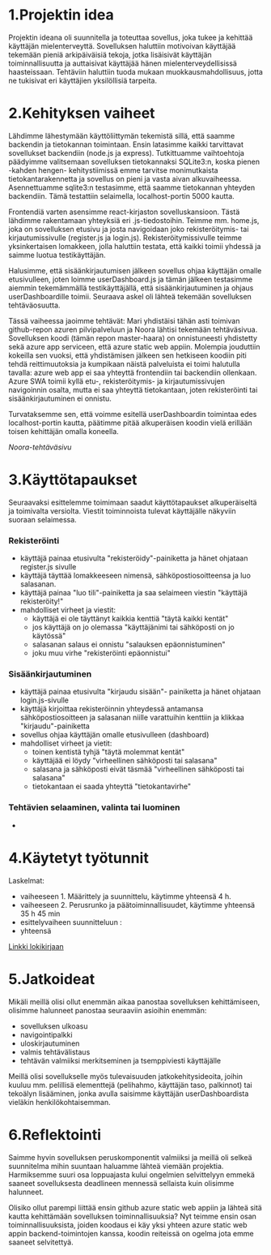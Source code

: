 # 1.Projektin idea

Projektin ideana oli suunnitella ja toteuttaa sovellus, joka tukee ja kehittää käyttäjän mielenterveyttä. Sovelluksen haluttiin motivoivan käyttäjää tekemään pieniä arkipäiväisiä tekoja, jotka lisäisivät käyttäjän toiminnallisuutta ja auttaisivat käyttäjää hänen mielenterveydellisissä haasteissaan. Tehtäviin haluttiin tuoda mukaan muokkausmahdollisuus, jotta ne tukisivat eri käyttäjien yksilöllisiä tarpeita. 

# 2.Kehityksen vaiheet

Lähdimme lähestymään käyttöliittymän tekemistä sillä, että saamme backendin ja tietokannan toimintaan. Ensin latasimme kaikki tarvittavat sovellukset backendiin (node.js ja express). Tutkittuamme vaihtoehtoja päädyimme valitsemaan sovelluksen tietokannaksi SQLite3:n, koska pienen -kahden hengen- kehitystiimissä emme tarvitse monimutkaista tietokantarakennetta ja sovellus on pieni ja vasta aivan alkuvaiheessa. Asennettuamme sqlite3:n testasimme, että saamme tietokannan yhteyden backendiin. Tämä testattiin selaimella, localhost-portin 5000 kautta. 

Frontendiä varten asensimme react-kirjaston sovelluskansioon. Tästä lähdimme rakentamaan yhteyksiä eri .js-tiedostoihin. Teimme mm. home.js, joka on sovelluksen etusivu ja josta navigoidaan joko rekisteröitymis- tai kirjautumissivulle (register.js ja login.js). Rekisteröitymissivulle teimme yksinkertaisen lomakkeen, jolla haluttiin testata, että kaikki toimii yhdessä ja saimme luotua testikäyttäjän. 

Halusimme, että sisäänkirjautumisen jälkeen sovellus ohjaa käyttäjän omalle etusivulleen, joten loimme userDashboard.js ja tämän jälkeen testasimme aiemmin tekemämmällä testikäyttäjällä, että sisäänkirjautuminen ja ohjaus userDashboardille toimii. 
Seuraava askel oli lähteä tekemään sovelluksen tehtäväosuutta. 

Tässä vaiheessa jaoimme tehtävät: Mari yhdistäisi tähän asti toimivan github-repon azuren pilvipalveluun ja Noora lähtisi tekemään tehtäväsivua. Sovelluksen koodi (tämän repon master-haara) on onnistuneesti yhdistetty sekä azure app serviceen, että azure static web appiin. Molempia jouduttiin kokeilla sen vuoksi, että yhdistämisen jälkeen sen hetkiseen koodiin piti tehdä reittimuutoksia ja kumpikaan näistä palveluista ei toimi halutulla tavalla: azure web app ei saa yhteyttä frontendiin tai backendiin ollenkaan. Azure SWA toimii kyllä etu-, rekisteröitymis- ja kirjautumissivujen navigoinnin osalta, mutta ei saa yhteyttä tietokantaan, joten rekisteröinti tai sisäänkirjautuminen ei onnistu. 

Turvataksemme sen, että voimme esitellä userDashboardin toimintaa edes localhost-portin kautta, päätimme pitää alkuperäisen koodin vielä erillään toisen kehittäjän omalla koneella. 

*Noora-tehtäväsivu* 



# 3.Käyttötapaukset

Seuraavaksi esittelemme toimimaan saadut käyttötapaukset alkuperäiseltä ja toimivalta versiolta. Viestit toiminnoista tulevat käyttäjälle näkyviin suoraan selaimessa.  

### Rekisteröinti
- käyttäjä painaa etusivulta "rekisteröidy"-painiketta ja hänet ohjataan register.js sivulle
- käyttäjä täyttää lomakkeeseen nimensä, sähköpostiosoitteensa ja luo salasanan.
- käyttäjä painaa "luo tili"-painiketta ja saa selaimeen viestin "käyttäjä rekisteröity!"
- mahdolliset virheet ja viestit:
    - käyttäjä ei ole täyttänyt kaikkia kenttiä "täytä kaikki kentät"
    - jos käyttäjä on jo olemassa "käyttäjänimi tai sähköposti on jo käytössä"
    - salasanan salaus ei onnistu "salauksen epäonnistuminen"
    - joku muu virhe "rekisteröinti epäonnistui"
 
### Sisäänkirjautuminen
- käyttäjä painaa etusivulta "kirjaudu sisään"- painiketta ja hänet ohjataan login.js-sivulle
- käyttäjä kirjoittaa rekisteröinnin yhteydessä antamansa sähköpostiosoitteen ja salasanan niille varattuihin kenttiin ja klikkaa "kirjaudu"-painiketta
- sovellus ohjaa käyttäjän omalle etusivulleen (dashboard)
- mahdolliset virheet ja vietit:
    - toinen kentistä tyhjä "täytä molemmat kentät"
    - käyttäjää ei löydy "virheellinen sähköposti tai salasana"
    - salasana ja sähköposti eivät täsmää "virheellinen sähköposti tai salasana"
    - tietokantaan ei saada yhteyttä "tietokantavirhe"
 
### Tehtävien selaaminen, valinta tai luominen
- 

# 4.Käytetyt työtunnit

Laskelmat: 
- vaiheeseen 1. Määrittely ja suunnittelu, käytimme yhteensä 4 h.
- vaiheeseen 2. Perusrunko ja päätoiminnallisuudet, käytimme yhteensä 35 h 45 min
- esittelyvaiheen suunnitteluun :
- yhteensä

[Linkki lokikirjaan](https://github.com/TaipaleMari/Web-kehitys-Projekti/blob/main/Dokumentaatio%20/Lokikirja.md)

# 5.Jatkoideat

Mikäli meillä olisi ollut enemmän aikaa panostaa sovelluksen kehittämiseen, olisimme halunneet panostaa seuraaviin asioihin enemmän:
- sovelluksen ulkoasu
- navigointipalkki
- uloskirjautuminen
- valmis tehtävälistaus
- tehtävän valmiiksi merkitseminen ja tsemppiviesti käyttäjälle

Meillä olisi sovellukselle myös tulevaisuuden jatkokehitysideoita, joihin kuuluu mm. pelillisä elementtejä (pelihahmo, käyttäjän taso, palkinnot) tai tekoälyn lisääminen, jonka avulla saisimme käyttäjän userDashboardista vieläkin henkilökohtaisemman.  

# 6.Reflektointi

Saimme hyvin sovelluksen peruskomponentit valmiiksi ja meillä oli selkeä suunnitelma mihin suuntaan haluamme lähteä viemään projektia. Harmiksemme suuri osa loppuajasta kului ongelmien selvittelyyn emmekä saaneet sovelluksesta deadlineen mennessä sellaista kuin olisimme halunneet. 

Olisiko ollut parempi liittää ensin github azure static web appiin ja lähteä sitä kautta kehittämään sovelluksen toiminnallisuuksia? Nyt teimme ensin osan toiminnallisuuksista, joiden koodaus ei käy yksi yhteen azure static web appin backend-toimintojen kanssa, koodin reiteissä on ogelma jota emme saaneet selvitettyä. 


